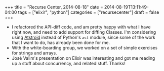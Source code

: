 +++
title = "Recurse Center, 2014-08-18"
date = 2014-08-19T13:11:49-04:00
tags = ["elixir", "python"]
categories = ["recursecenter"]
draft = false
+++

-   I refactored the API-diff code, and am pretty happy with what I have right
    now, and need to add support for diffing Classes. I'm considering using
    [Atstroid](http://www.astroid.org) instead of Python's `ast` module, since some of the work that I want
    to do, has already been done for me.
-   With the white-boarding group, we worked on a set of simple exercises for
    strings and arrays.
-   José Valim's presentation on Elixir was interesting and got me reading up a
    stuff about concurrency, and related stuff.  Thanks!
